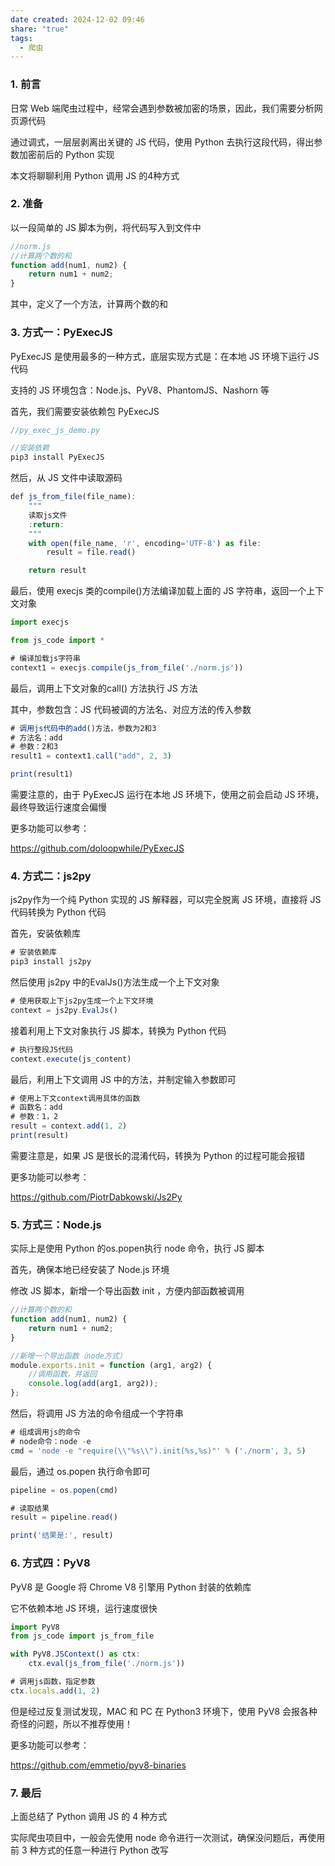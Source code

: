 ```yaml
---
date created: 2024-12-02 09:46
share: "true"
tags:
  - 爬虫
---
```


### **1. 前言**

日常 Web 端爬虫过程中，经常会遇到参数被加密的场景，因此，我们需要分析网页源代码

通过调式，一层层剥离出关键的 JS 代码，使用 Python 去执行这段代码，得出参数加密前后的 Python 实现

本文将聊聊利用 Python 调用 JS 的4种方式

### **2. 准备**

以一段简单的 JS 脚本为例，将代码写入到文件中

```javascript
//norm.js
//计算两个数的和
function add(num1, num2) {
    return num1 + num2;
}
```

其中，定义了一个方法，计算两个数的和

### **3. 方式一：PyExecJS**

PyExecJS 是使用最多的一种方式，底层实现方式是：在本地 JS 环境下运行 JS 代码

支持的 JS 环境包含：Node.js、PyV8、PhantomJS、Nashorn 等

首先，我们需要安装依赖包 PyExecJS

```javascript
//py_exec_js_demo.py

//安装依赖
pip3 install PyExecJS
```

然后，从 JS 文件中读取源码

```javascript
def js_from_file(file_name):
    """
    读取js文件
    :return:
    """
    with open(file_name, 'r', encoding='UTF-8') as file:
        result = file.read()

    return result
```

最后，使用 execjs 类的compile()方法编译加载上面的 JS 字符串，返回一个上下文对象

```javascript
import execjs

from js_code import *

# 编译加载js字符串
context1 = execjs.compile(js_from_file('./norm.js'))
```

最后，调用上下文对象的call() 方法执行 JS 方法

其中，参数包含：JS 代码被调的方法名、对应方法的传入参数

```javascript
# 调用js代码中的add()方法，参数为2和3
# 方法名：add
# 参数：2和3
result1 = context1.call("add", 2, 3)

print(result1)
```

需要注意的，由于 PyExecJS 运行在本地 JS 环境下，使用之前会启动 JS 环境，最终导致运行速度会偏慢

更多功能可以参考：

<https://github.com/doloopwhile/PyExecJS>

### **4. 方式二：js2py**

js2py作为一个纯 Python 实现的 JS 解释器，可以完全脱离 JS 环境，直接将 JS 代码转换为 Python 代码

首先，安装依赖库

```javascript
# 安装依赖库
pip3 install js2py
```

然后使用 js2py 中的EvalJs()方法生成一个上下文对象

```javascript
# 使用获取上下js2py生成一个上下文环境
context = js2py.EvalJs()
```

接着利用上下文对象执行 JS 脚本，转换为 Python 代码

```javascript
# 执行整段JS代码
context.execute(js_content)
```

最后，利用上下文调用 JS 中的方法，并制定输入参数即可

```javascript
# 使用上下文context调用具体的函数
# 函数名：add
# 参数：1，2
result = context.add(1, 2)
print(result)
```

需要注意是，如果 JS 是很长的混淆代码，转换为 Python 的过程可能会报错

更多功能可以参考：

<https://github.com/PiotrDabkowski/Js2Py>

### **5. 方式三：Node.js**

实际上是使用 Python 的os.popen执行 node 命令，执行 JS 脚本

首先，确保本地已经安装了 Node.js 环境

修改 JS 脚本，新增一个导出函数 init ，方便内部函数被调用

```javascript
//计算两个数的和
function add(num1, num2) {
    return num1 + num2;
}

//新增一个导出函数（node方式）
module.exports.init = function (arg1, arg2) {
    //调用函数，并返回
    console.log(add(arg1, arg2));
};
```

然后，将调用 JS 方法的命令组成一个字符串

```javascript
# 组成调用js的命令
# node命令：node -e
cmd = 'node -e "require(\\"%s\\").init(%s,%s)"' % ('./norm', 3, 5)
```

最后，通过 os.popen 执行命令即可

```javascript
pipeline = os.popen(cmd)

# 读取结果
result = pipeline.read()

print('结果是:', result)
```

### **6. 方式四：PyV8**

PyV8 是 Google 将 Chrome V8 引擎用 Python 封装的依赖库

它不依赖本地 JS 环境，运行速度很快

```javascript
import PyV8
from js_code import js_from_file

with PyV8.JSContext() as ctx:
    ctx.eval(js_from_file('./norm.js'))

# 调用js函数，指定参数
ctx.locals.add(1, 2)
```

但是经过反复测试发现，MAC 和 PC 在 Python3 环境下，使用 PyV8 会报各种奇怪的问题，所以不推荐使用！

更多功能可以参考：

<https://github.com/emmetio/pyv8-binaries>

### **7. 最后**

上面总结了 Python 调用 JS 的 4 种方式

实际爬虫项目中，一般会先使用 node 命令进行一次测试，确保没问题后，再使用前 3 种方式的任意一种进行 Python 改写
